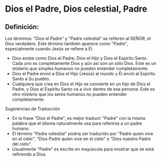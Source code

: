 # Dios el Padre, Dios celestial, Padre

## Definición: 

Los términos: "Dios el Padre" y  "Padre celestial" se refieren al SEÑOR, el Dios verdadero. Este término también aparece como "Padre", especialmente cuando Jesús se refiere a Él.

* Dios existe como Dios el Padre, Dios el Hijo y Dios el Espíritu Santo. Cada uno es completamente Dios y aún así son un sólo Dios. Este es un misterio que simples humanos no pueden entender completamente.
* Dios el Padre envió a Dios el Hijo (Jesús) al mundo y Él envió al Espíritu Santo a Su pueblo.
* Cualquiera que crea en Dios el Hijo se convierte en un hijo de Dios el Padre, y Dios el Espíritu Santo va a vivir dentro de esa persona. Este es otro misterio que los seres humanos no pueden entender completamente.

Sugerencias de Traducción

* En la frase "Dios el Padre", es mejor traducir "Padre" con la misma palabra que el idioma naturalmente usa para referirse a un padre humano.
* El término "Padre celestial" podría ser traducido por "Padre quien vive en el cielo", "Dios Padre quien vive en el cielo" o "Dios nuestro Padre del cielo".
* Usualmente "Padre" es escrito en mayúscula para mostrar que se está refiriendo a Dios.

